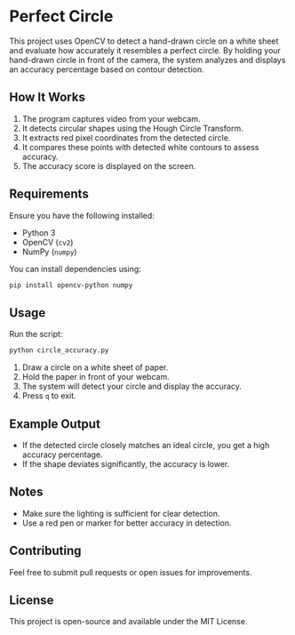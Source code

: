 # Perfect Circle 

This project uses OpenCV to detect a hand-drawn circle on a white sheet and evaluate how accurately it resembles a perfect circle. By holding your hand-drawn circle in front of the camera, the system analyzes and displays an accuracy percentage based on contour detection.

## How It Works

1. The program captures video from your webcam.
2. It detects circular shapes using the Hough Circle Transform.
3. It extracts red pixel coordinates from the detected circle.
4. It compares these points with detected white contours to assess accuracy.
5. The accuracy score is displayed on the screen.

## Requirements

Ensure you have the following installed:

- Python 3
- OpenCV (`cv2`)
- NumPy (`numpy`)

You can install dependencies using:

```sh
pip install opencv-python numpy
```

## Usage

Run the script:

```sh
python circle_accuracy.py
```

1. Draw a circle on a white sheet of paper.
2. Hold the paper in front of your webcam.
3. The system will detect your circle and display the accuracy.
4. Press `q` to exit.

## Example Output

- If the detected circle closely matches an ideal circle, you get a high accuracy percentage.
- If the shape deviates significantly, the accuracy is lower.

## Notes

- Make sure the lighting is sufficient for clear detection.
- Use a red pen or marker for better accuracy in detection.

## Contributing

Feel free to submit pull requests or open issues for improvements.

## License

This project is open-source and available under the MIT License.
